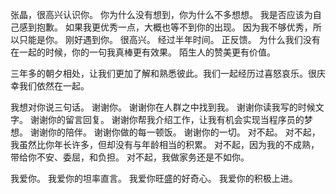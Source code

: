 张晶，很高兴认识你。
你为什么没有想到，你为什么不多想想。
我是否应该为自己感到抱歉。
如果我更优秀一点，大概也等不到你的出现。
因为我不够优秀，所以只能是你。
刚好遇到你。
很高兴。
经过半年时间。
正反馈。
为什么我们没有在一起的时候，你的一句我真棒更有效果。
陌生人的赞美更有价值。


三年多的朝夕相处，让我们更加了解和熟悉彼此。我们一起经历过喜怒哀乐。很庆幸我们依然在一起。

我想对你说三句话。
谢谢你。
谢谢你在人群之中找到我。
谢谢你读我写的时候文字。
谢谢你的留言回复。
谢谢你帮我介绍工作，让我有机会实现当程序员的梦想。
谢谢你的陪伴。
谢谢你做的每一顿饭。
谢谢你的一切。
对不起。
对不起，我虽然比你年长许多，但却没有与年龄相当的积累。
对不起，因为我的不成熟，带给你不安、委屈，和负担。
对不起，我做家务还是不如你。

我爱你。
我爱你的坦率直言。
我爱你旺盛的好奇心。
我爱你的积极上进。
